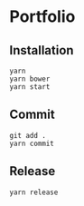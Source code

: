 # Portfolio

## Installation

```
yarn
yarn bower
yarn start
```

## Commit

```
git add .
yarn commit
```

## Release

```
yarn release
```